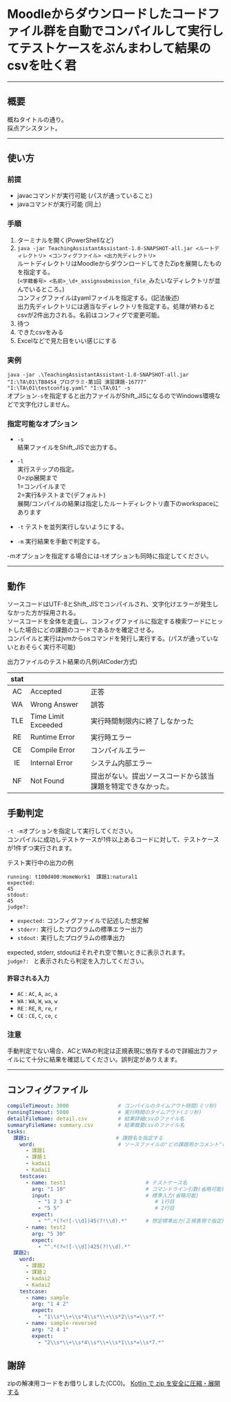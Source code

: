 # Moodleからダウンロードしたコードファイル群を自動でコンパイルして実行してテストケースをぶんまわして結果のcsvを吐く君

***
## 概要
概ねタイトルの通り。  
採点アシスタント。

***

## 使い方  

### 前提
- javacコマンドが実行可能 (パスが通っていること)
- javaコマンドが実行可能 (同上)

### 手順
1. ターミナルを開く(PowerShellなど)
2. `java -jar TeachingAssistantAssistant-1.0-SNAPSHOT-all.jar <ルートディレクトリ> <コンフィグファイル> <出力先ディレクトリ>`  
ルートディレクトリはMoodleからダウンロードしてきたZipを展開したものを指定する。  
   (`<学籍番号> <名前>_\d+_assignsubmission_file_`みたいなディレクトリが並んでいるところ。)  
コンフィグファイルはyamlファイルを指定する。(記法後述)  
出力先ディレクトリには適当なディレクトリを指定する。処理が終わるとcsvが2件出力される。名前はコンフィグで変更可能。
3. 待つ
4. できたcsvをみる
5. Excelなどで見た目をいい感じにする

### 実例
`java -jar .\TeachingAssistantAssistant-1.0-SNAPSHOT-all.jar "I:\TA\01\TB8454_プログラミ-第1回 演習課題-16777" "I:\TA\01\testconfig.yaml" "I:\TA\01" -s`  
オプション`-s`を指定すると出力ファイルがShift_JISになるのでWindows環境などで文字化けしません。

### 指定可能なオプション
- `-s`  
結果ファイルをShift_JISで出力する。

- `-l`  
実行ステップの指定。  
0=zip展開まで  
1=コンパイルまで  
2=実行&テストまで(デフォルト)  
展開/コンパイルの結果は指定したルートディレクトリ直下のworkspaceにあります

- `-t` テストを並列実行しないようにする。  

- `-m` 実行結果を手動で判定する。

-mオプションを指定する場合には-tオプションも同時に指定してください。

***  

## 動作
ソースコードはUTF-8とShift_JISでコンパイルされ、文字化けエラーが発生しなかった方が採用される。  
ソースコードを全体を走査し、コンフィグファイルに指定する検索ワードにヒットした場合にどの課題のコードであるかを確定させる。  
コンパイルと実行はjvmからosコマンドを発行し実行する。(パスが通っていないとおそらく実行不可能)  

出力ファイルのテスト結果の凡例(AtCoder方式)  

| stat  |                     |      |
| :---: | ------------------- | ---- |
| AC    | Accepted            | 正答 |
| WA    | Wrong Answer        | 誤答 |
| TLE   | Time Limit Exceeded | 実行時間制限内に終了しなかった |
| RE    | Runtime Error       | 実行時エラー |
| CE    | Compile Error       | コンパイルエラー |
| IE    | Internal Error      | システム内部エラー |
| NF    | Not Found           | 提出がない。提出ソースコードから該当課題を特定できなかった。 |


## 手動判定
`-t -m`オプションを指定して実行してください。  
コンパイルに成功しテストケースが1件以上あるコードに対して、テストケースが1件ずつ実行されます。  

テスト実行中の出力の例
```
running: t100d400:HomeWork1  課題1:natural1
expected:
45
stdout:
45
judge?: 
```
- `expected:` コンフィグファイルで記述した想定解
- `stderr:` 実行したプログラムの標準エラー出力
- `stdout:` 実行したプログラムの標準出力  

expected, stderr, stdoutはそれぞれ空で無いときに表示されます。  
`judge?: ` と表示されたら判定を入力してください。  
#### 許容される入力
- `AC` : `AC`, `A`, `ac`, `a`
- `WA` : `WA`, `W`, `wa`, `w`
- `RE` : `RE`, `R`, `re`, `r`
- `CE` : `CE`, `C`, `ce`, `c`

### **注意**
手動判定でない場合、ACとWAの判定は正規表現に依存するので詳細出力ファイルにて十分に結果を確認してください。誤判定がありえます。

***  

## コンフィグファイル
``` yaml
compileTimeout: 3000                # コンパイルのタイムアウト時間(ミリ秒)
runningTimeout: 5000                # 実行時間のタイムアウト(ミリ秒)
detailFileName: detail.csv          # 結果詳細csvのファイル名
summaryFileName: summary.csv        # 結果概要csvのファイル名
tasks:
  課題1:                            # 課題名を指定する
    word:                           # ソースファイルの"どの課題用かコメント"の検索用ワード
      - 課題1
      - 課題１
      - kadai1
      - Kadai1
    testcase:
      - name: test1                          # テストケース名
        arg: "1 10"                          # コマンドライン引数(省略可能)
        input:                               # 標準入力(省略可能)
          - "1 2 3 4"                           # 1行目
          - "5 5"                               # 2行目
        expect:
          - "^.*(?<![-\\d])45(?!\\d).*"      # 想定標準出力(正規表現で指定)
      - name: test2
        arg: "5 30"
        expect:
          - "^.*(?<![-\\d])425(?!\\d).*"
  課題2:
    word:
      - 課題2
      - 課題２
      - kadai2
      - Kadai2
    testcase:
      - name: sample
        arg: "1 4 2"
        expect:
          - "1\\s*\\+\\s*4\\s*\\+\\s*2\\s*=\\s*7.*"
      - name: sample-reversed
        arg: "2 4 1"
        expect:
          - "2\\s*\\+\\s*4\\s*\\+\\s*1\\s*=\\s*7.*"
```

## 謝辞
zipの解凍用コードをお借りしました(CC0)。
[Kotlin で zip を安全に圧縮・展開する](https://qiita.com/jim/items/2c0b0a0acacd78f49b49)